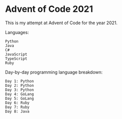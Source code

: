 # Advent of Code 2021

This is my attempt at Advent of Code for the year 2021.

Languages:
```
Python
Java
C#
JavaScript
TypeScript
Ruby
```

Day-by-day programming language breakdown:
```
Day 1: Python
Day 2: Python
Day 3: Python
Day 4: GoLang
Day 5: GoLang
Day 6: Ruby
Day 7: Ruby
Day 8: Java
```